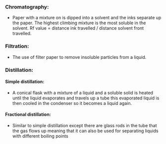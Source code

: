 ### Chromatography: 
- Paper with a mixture on is dipped into a solvent and the inks separate up the paper. The highest climbing mixture is the most soluble in the solvent. Rf value = distance ink travelled / distance solvent front travelled.
    
### Filtration: 
- The use of filter paper to remove insoluble particles from a liquid.
    
### Distillation:
#### Simple distillation: 
- A conical flask with a mixture of a liquid and a soluble solid is heated until the liquid evaporates and travels up a tube this evaporated liquid is then cooled in the condenser so it becomes a liquid again.
#### Fractional distillation:
- Similar to simple distillation except there are glass rods in the tube that the gas flows up meaning that it can also be used for separating liquids with different boiling points